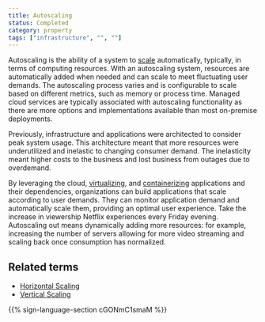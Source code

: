 ```yaml
---
title: Autoscaling
status: Completed
category: property
tags: ["infrastructure", "", ""]
---
```


Autoscaling is the ability of a system to [scale](/scalability/) automatically, typically, in terms of computing resources.
With an autoscaling system, resources are automatically added when needed and can scale to meet fluctuating user demands.
The autoscaling process varies and is configurable to scale based on different metrics, such as memory or process time.
Managed cloud services are typically associated with autoscaling functionality
as there are more options and implementations available than most on-premise deployments.

Previously, infrastructure and applications were architected to consider peak system usage.
This architecture meant that more resources were underutilized and inelastic to changing consumer demand.
The inelasticity meant higher costs to the business and lost business from outages due to overdemand.

By leveraging the cloud, [virtualizing](/virtualization/), and [containerizing](/containerization/) applications and their dependencies,
organizations can build applications that scale according to user demands.
They can monitor application demand and automatically scale them, providing an optimal user experience.
Take the increase in viewership Netflix experiences every Friday evening.
Autoscaling out means dynamically adding more resources: for example,
increasing the number of servers allowing for more video streaming and scaling back once consumption has normalized.

## Related terms

* [Horizontal Scaling](/horizontal-scaling/)
* [Vertical Scaling](/vertical-scaling/)

{{% sign-language-section cGONmC1smaM %}}
